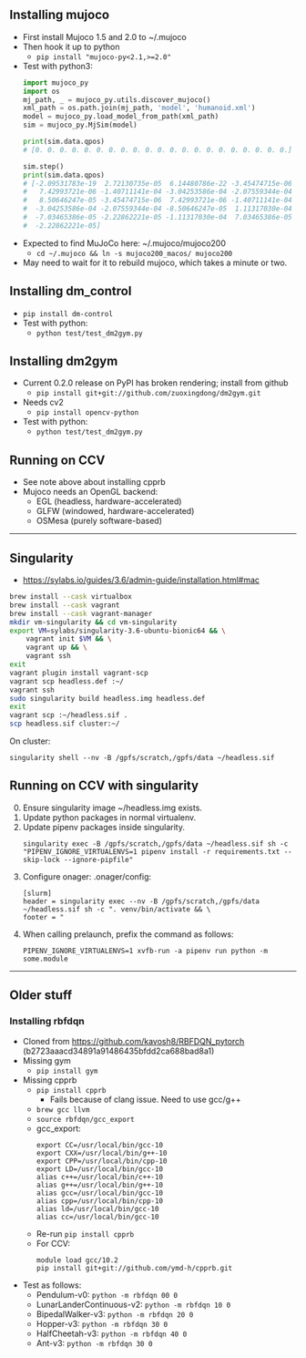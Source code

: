 ## Installing mujoco
- First install Mujoco 1.5 and 2.0 to ~/.mujoco
- Then hook it up to python
    - `pip install "mujoco-py<2.1,>=2.0"`
- Test with python3:
    ```python
    import mujoco_py
    import os
    mj_path, _ = mujoco_py.utils.discover_mujoco()
    xml_path = os.path.join(mj_path, 'model', 'humanoid.xml')
    model = mujoco_py.load_model_from_path(xml_path)
    sim = mujoco_py.MjSim(model)

    print(sim.data.qpos)
    # [0. 0. 0. 0. 0. 0. 0. 0. 0. 0. 0. 0. 0. 0. 0. 0. 0. 0. 0. 0. 0.]

    sim.step()
    print(sim.data.qpos)
    # [-2.09531783e-19  2.72130735e-05  6.14480786e-22 -3.45474715e-06
    #   7.42993721e-06 -1.40711141e-04 -3.04253586e-04 -2.07559344e-04
    #   8.50646247e-05 -3.45474715e-06  7.42993721e-06 -1.40711141e-04
    #  -3.04253586e-04 -2.07559344e-04 -8.50646247e-05  1.11317030e-04
    #  -7.03465386e-05 -2.22862221e-05 -1.11317030e-04  7.03465386e-05
    #  -2.22862221e-05]
    ```
- Expected to find MuJoCo here: ~/.mujoco/mujoco200
    - `cd ~/.mujoco && ln -s mujoco200_macos/ mujoco200`
- May need to wait for it to rebuild mujoco, which takes a minute or two.

## Installing dm_control
- `pip install dm-control`
- Test with python:
    - `python test/test_dm2gym.py`

## Installing dm2gym
- Current 0.2.0 release on PyPI has broken rendering; install from github
    - `pip install git+git://github.com/zuoxingdong/dm2gym.git`
- Needs cv2
    - `pip install opencv-python`
- Test with python:
    - `python test/test_dm2gym.py`

## Running on CCV
- See note above about installing cpprb
- Mujoco needs an OpenGL backend:
    - EGL (headless, hardware-accelerated)
    - GLFW (windowed, hardware-accelerated)
    - OSMesa (purely software-based)

-----
## Singularity
- https://sylabs.io/guides/3.6/admin-guide/installation.html#mac
```bash
brew install --cask virtualbox
brew install --cask vagrant
brew install --cask vagrant-manager
mkdir vm-singularity && cd vm-singularity
export VM=sylabs/singularity-3.6-ubuntu-bionic64 && \
    vagrant init $VM && \
    vagrant up && \
    vagrant ssh
exit
vagrant plugin install vagrant-scp
vagrant scp headless.def :~/
vagrant ssh
sudo singularity build headless.img headless.def
exit
vagrant scp :~/headless.sif .
scp headless.sif cluster:~/
```

On cluster:
```
singularity shell --nv -B /gpfs/scratch,/gpfs/data ~/headless.sif
```

## Running on CCV with singularity

0. Ensure singularity image ~/headless.img exists.
1. Update python packages in normal virtualenv.
2. Update pipenv packages inside singularity.
    ```
    singularity exec -B /gpfs/scratch,/gpfs/data ~/headless.sif sh -c "PIPENV_IGNORE_VIRTUALENVS=1 pipenv install -r requirements.txt --skip-lock --ignore-pipfile"
    ```
3. Configure onager:
    .onager/config:
    ```
    [slurm]
    header = singularity exec --nv -B /gpfs/scratch,/gpfs/data ~/headless.sif sh -c ". venv/bin/activate && \
    footer = "
    ```
4. When calling prelaunch, prefix the command as follows:
    ```
    PIPENV_IGNORE_VIRTUALENVS=1 xvfb-run -a pipenv run python -m some.module
    ```

---
## Older stuff

### Installing rbfdqn
- Cloned from https://github.com/kavosh8/RBFDQN_pytorch (b2723aaacd34891a91486435bfdd2ca688bad8a1)
- Missing gym
    - `pip install gym`
- Missing cpprb
    - `pip install cpprb`
        - Fails because of clang issue. Need to use gcc/g++
    - `brew gcc llvm`
    - `source rbfdqn/gcc_export`
    - gcc_export:
        ```
        export CC=/usr/local/bin/gcc-10
        export CXX=/usr/local/bin/g++-10
        export CPP=/usr/local/bin/cpp-10
        export LD=/usr/local/bin/gcc-10
        alias c++=/usr/local/bin/c++-10
        alias g++=/usr/local/bin/g++-10
        alias gcc=/usr/local/bin/gcc-10
        alias cpp=/usr/local/bin/cpp-10
        alias ld=/usr/local/bin/gcc-10
        alias cc=/usr/local/bin/gcc-10
        ```
    - Re-run `pip install cpprb`
    - For CCV:
        ```
        module load gcc/10.2
        pip install git+git://github.com/ymd-h/cpprb.git
        ```
- Test as follows:
    - Pendulum-v0: `python -m rbfdqn 00 0`
    - LunarLanderContinuous-v2: `python -m rbfdqn 10 0`
    - BipedalWalker-v3: `python -m rbfdqn 20 0`
    - Hopper-v3: `python -m rbfdqn 30 0`
    - HalfCheetah-v3: `python -m rbfdqn 40 0`
    - Ant-v3: `python -m rbfdqn 30 0`
